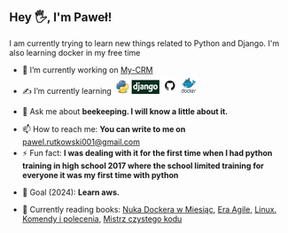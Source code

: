 ## Hey 🖐, I'm Paweł!


I am currently trying to learn new things related to Python and Django. I'm also learning docker in my free time



- 🔭 I’m currently working on [My-CRM](https://github.com/Pawelooo/My-CRM)
- <p style="margin-top: 0.2em;">✍ I’m currently learning &nbsp;<img src="Python.svg.png" alt="drawing" width="25px" height="25px" style="padding-top: 0.5em;"/>&nbsp;<img src="django2.png" alt="drawing" width="50px" height="25px"/>&nbsp;<img src="git.png" alt="drawing" width="30px" height="30px"/>&nbsp;<img src="docker.png" alt="drawing" width="30px" height="30px"/></p>
- <p style="margin-top: 0.2em;">💬 Ask me about   <strong>beekeeping. I will know a little about it.</strong></p>
- 📫 How to reach me:   <strong>You can write to me on </strong>[pawel.rutkowski001@gmail.com](mailto:pawel.rutkowski001@gmail.com)
- <p style="margin-top: 0.2em;">⚡ Fun fact:   <strong>I was dealing with it for the first time when I had python training in high school 2017 where the school limited training for everyone it was my first time with python</strong></p>
- <p style="margin-top: 0.2em;">🎯 Goal (2024):   <strong>Learn aws.</strong></p>
- <p style="margin-top: 0.2em;">📖 Currently reading books: <a href="https://helion.pl/ksiazki/nauka-dockera-w-miesiac-elton-stoneman,naudoc.htm#format/d)https://helion.pl/ksiazki/nauka-dockera-w-miesiac-elton-stoneman,naudoc.htm#format/d" target="_blank">Nuka Dockera w Miesiąc</a>, <a href="https://helion.pl/ksiazki/era-agile-o-tym-jak-sprytne-firmy-ksztaltuja-swoja-efektywnosc-stephen-denning,eragil.htm#format/d" target="_blank">Era Agile</a>, <a href="https://helion.pl/ksiazki/linux-komendy-i-polecenia-wydanie-vi-lukasz-sosna,linkp6.htm#format/d" target="_blank">Linux. Komendy i polecenia</a>, <a href="https://helion.pl/ksiazki/mistrz-czystego-kodu-kodeks-postepowania-profesjonalnych-programistow-robert-c-martin,mckkvv.htm#format/d" target="_blank">Mistrz czystego kodu</a>
